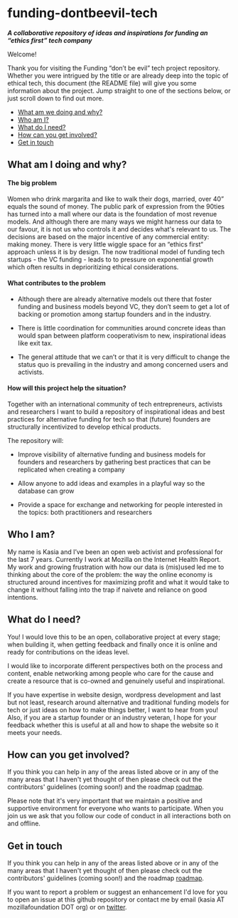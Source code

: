 # funding-dontbeevil-tech

***A collaborative repository of ideas and inspirations for funding an “ethics first” tech company***

Welcome!

Thank you for visiting the Funding “don’t be evil” tech project repository. Whether you were intrigued by the title or are already deep into the topic of ethical tech, this document (the README file) will give you some information about the project. Jump straight to one of the sections below, or just scroll down to find out more.

* [What am we doing and why?](#what-am-I-doing-and-why-?)
* [Who am I?](#who-am-I-?)
* [What do I need?](#what-do-I-need-?)
* [How can you get involved?](#How-can-you-get-involved-?)
* [Get in touch](#get-in-touch)


## What am I doing and why?

#### The big problem

Women who drink margarita and like to walk their dogs, married, over 40” equals the sound of money. The public park of expression from the 90ties has turned into a mall where our data is the foundation of most revenue models. And although there are many ways we might harness our data to our favour, it is not us who controls it and decides what's relevant to us. The decisions are based on the major incentive of any commercial entity: making money. There is very little wiggle space for an “ethics first“ approach unless it is by design. The now traditional model of funding tech startups - the VC funding - leads to  to pressure on exponential growth which often results in deprioritizing ethical considerations.

#### What contributes to the problem

* Although there are already alternative models out there that foster funding and business models beyond VC, they don’t seem to get a lot of backing or promotion among startup founders and in the industry. 

* There is little coordination for communities around concrete ideas than would span between platform cooperativism to new, inspirational ideas like exit tax. 

* The general attitude that we can’t or that it is very difficult to change the status quo is prevailing in the industry and among concerned users and activists.

#### How will this project help the situation?

Together with an international community of tech entrepreneurs, activists and researchers I want to build a repository of inspirational ideas and best practices for alternative funding for tech so that (future) founders are structurally incentivized to develop ethical products.

The repository will:

* Improve visibility of alternative funding and business models for founders and researchers by gathering best practices that can be replicated when creating a company 

* Allow anyone to add ideas and examples in a playful way so the database can grow 

* Provide a space for exchange and networking for people interested in the topics: both practitioners and researchers


## Who I am? 

My name is Kasia and I’ve been an open web activist and professional for the last 7 years. Currently I work at Mozilla on the Internet Health Report. My work and growing frustration with how our data is (mis)used led me to thinking about the core of the problem: the way the online economy is structured around incentives for maximizing profit and what it would take to change it without falling into the trap if naivete and reliance on good intentions. 

##  What do I need?
You! 
I would love this to be an open, collaborative project at every stage; when building it, when getting feedback and finally once it is online and ready for contributions on the ideas level.

I would like to incorporate different perspectives both on the process and content, enable networking among people who care for the cause and create a resource that is co-owned and genuinely useful and inspirational.

If you have expertise in website design, wordpress development and last but not least, research around alternative and traditional funding models for tech or just ideas on how to make things better, I want to hear from you! Also, if you are a startup founder or an industry veteran, I hope for your feedback whether this is useful at all and how to shape the website so it meets your needs. 


## How can you get involved?

If you think you can help in any of the areas listed above or in any of the many areas that I haven't yet thought of then please check out the contributors' guidelines (coming soon!) and the roadmap [roadmap](https://github.com/kaodro/funding-dontbeevil-tech/wiki/Roadmap).

Please note that it's very important that we maintain a positive and supportive environment for everyone who wants to participate. When you join us we ask that you follow our code of conduct in all interactions both on and offline.


## Get in touch

If you think you can help in any of the areas listed above or in any of the many areas that I haven't yet thought of then please check out the contributors' guidelines (coming soon!) and the roadmap [roadmap](https://github.com/kaodro/funding-dontbeevil-tech/wiki/Roadmap).

If you want to report a problem or suggest an enhancement I'd love for you to open an issue at this github repository or contact me by email (kasia AT mozillafoundation DOT org) or on [twitter](https://twitter.com/kaodro).


